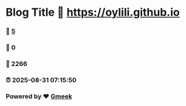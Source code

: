 # Blog Title :link: https://oylili.github.io 
### :page_facing_up: [5](https://oylili.github.io/tag.html) 
### :speech_balloon: 0 
### :hibiscus: 2266 
### :alarm_clock: 2025-08-31 07:15:50 
### Powered by :heart: [Gmeek](https://github.com/Meekdai/Gmeek)
